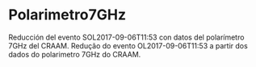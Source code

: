# Polarimetro7GHz
Reducción del evento SOL2017-09-06T11:53 con datos del polarímetro 7GHz del CRAAM.
Redução do evento OL2017-09-06T11:53 a partir dos dados do polarimetro 7GHz do CRAAM.

